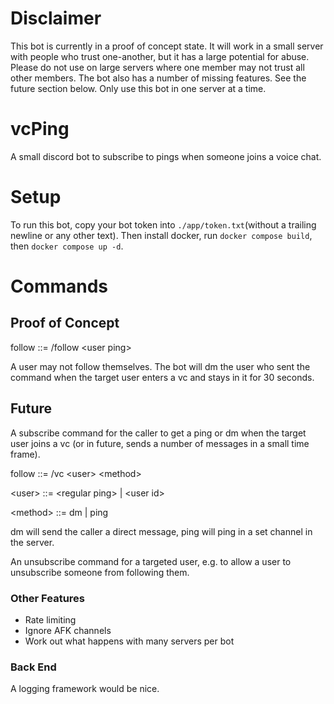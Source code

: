 # Disclaimer

This bot is currently in a proof of concept state.  It will work in a small server with people who trust one-another, but it has a large potential for abuse.  Please do not use on large servers where one member may not trust all other members.  The bot also has a number of missing features.  See the future section below.  Only use this bot in one server at a time.

# vcPing

A small discord bot to subscribe to pings when someone joins a voice chat.

# Setup

To run this bot, copy your bot token into `./app/token.txt`(without a trailing newline or any other text).  Then install docker, run `docker compose build`, then `docker compose up -d`.  

# Commands

## Proof of Concept

follow ::= /follow \<user ping\>

A user may not follow themselves.  The bot will dm the user who sent the command when the target user enters a vc and stays in it for 30 seconds.  

## Future

A subscribe command for the caller to get a ping or dm when the target user joins a vc (or in future, sends a number of messages in a small time frame).

follow ::= /vc \<user\> \<method\>

\<user\> ::= \<regular ping\> | \<user id\>

\<method\> ::= dm | ping

dm will send the caller a direct message, ping will ping in a set channel in the server.  

An unsubscribe command for a targeted user, e.g. to allow a user to unsubscribe someone from following them.  

### Other Features

- Rate limiting
- Ignore AFK channels
- Work out what happens with many servers per bot

### Back End

A logging framework would be nice.  
